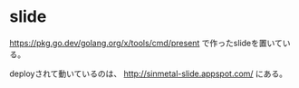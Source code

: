 slide
=====

https://pkg.go.dev/golang.org/x/tools/cmd/present で作ったslideを置いている。

deployされて動いているのは、 http://sinmetal-slide.appspot.com/ にある。
